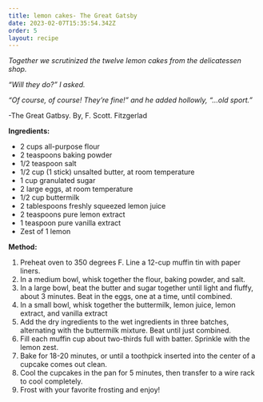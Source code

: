 ```yaml
---
title: lemon cakes- The Great Gatsby
date: 2023-02-07T15:35:54.342Z
order: 5
layout: recipe
---
```

*Together we scrutinized the twelve lemon cakes from the delicatessen shop.*

*“Will they do?” I asked.*

*“Of course, of course! They’re fine!” and he added hollowly, “…old sport.”*

\-The Great Gatbsy. By, F. Scott. Fitzgerlad

**Ingredients:**

* 2 cups all-purpose flour
* 2 teaspoons baking powder
* 1/2 teaspoon salt
* 1/2 cup (1 stick) unsalted butter, at room temperature 
* 1 cup granulated sugar
* 2 large eggs, at room temperature
* 1/2 cup buttermilk
* 2 tablespoons freshly squeezed lemon juice 
* 2 teaspoons pure lemon extract 
* 1 teaspoon pure vanilla extract 
* Zest of 1 lemon

**Method:**

1. Preheat oven to 350 degrees F. Line a 12-cup muffin tin with paper liners.
2. In a medium bowl, whisk together the flour, baking powder, and salt.
3. In a large bowl, beat the butter and sugar together until light and fluffy, about 3 minutes. Beat in the eggs, one at a time, until combined.
4. In a small bowl, whisk together the buttermilk, lemon juice, lemon extract, and vanilla extract
5. Add the dry ingredients to the wet ingredients in three batches, alternating with the buttermilk mixture. Beat until just combined.
6. Fill each muffin cup about two-thirds full with batter. Sprinkle with the lemon zest.
7. Bake for 18-20 minutes, or until a toothpick inserted into the center of a cupcake comes out clean.
8. Cool the cupcakes in the pan for 5 minutes, then transfer to a wire rack to cool completely.
9. Frost with your favorite frosting and enjoy!